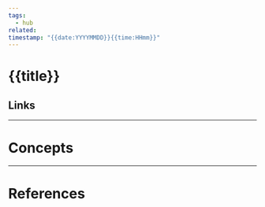 ```yaml
---
tags:
  - hub
related: 
timestamp: "{{date:YYYYMMDD}}{{time:HHmm}}"
---
```

# {{title}}

## Links

---
# Concepts

--- 
# References

